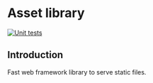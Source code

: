 # Asset library

[![Unit tests](https://github.com/Fastwf/asset/actions/workflows/test.yml/badge.svg)](https://github.com/Fastwf/asset/actions/workflows/test.yml)

## Introduction

Fast web framework library to serve static files.
